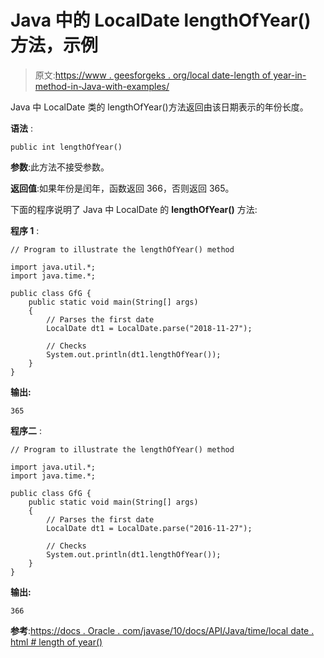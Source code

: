 # Java 中的 LocalDate lengthOfYear()方法，示例

> 原文:[https://www . geesforgeks . org/local date-length of year-in-method-in-Java-with-examples/](https://www.geeksforgeeks.org/localdate-lengthofyear-method-in-java-with-examples/)

Java 中 LocalDate 类的 lengthOfYear()方法返回由该日期表示的年份长度。

**语法** :

```
public int lengthOfYear()

```

**参数**:此方法不接受参数。

**返回值**:如果年份是闰年，函数返回 366，否则返回 365。

下面的程序说明了 Java 中 LocalDate 的 **lengthOfYear()** 方法:

**程序 1** :

```
// Program to illustrate the lengthOfYear() method

import java.util.*;
import java.time.*;

public class GfG {
    public static void main(String[] args)
    {
        // Parses the first date
        LocalDate dt1 = LocalDate.parse("2018-11-27");

        // Checks
        System.out.println(dt1.lengthOfYear());
    }
}
```

**输出:**

```
365

```

**程序二** :

```
// Program to illustrate the lengthOfYear() method

import java.util.*;
import java.time.*;

public class GfG {
    public static void main(String[] args)
    {
        // Parses the first date
        LocalDate dt1 = LocalDate.parse("2016-11-27");

        // Checks
        System.out.println(dt1.lengthOfYear());
    }
}
```

**输出:**

```
366

```

**参考**:[https://docs . Oracle . com/javase/10/docs/API/Java/time/local date . html # length of year()](https://docs.oracle.com/javase/10/docs/api/java/time/LocalDate.html#lengthOfYear())